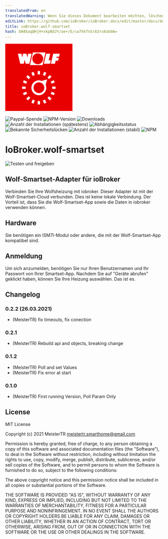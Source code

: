 ```yaml
---
translatedFrom: en
translatedWarning: Wenn Sie dieses Dokument bearbeiten möchten, löschen Sie bitte das Feld "translationsFrom". Andernfalls wird dieses Dokument automatisch erneut übersetzt
editLink: https://github.com/ioBroker/ioBroker.docs/edit/master/docs/de/adapterref/iobroker.wolf-smartset/README.md
title: ioBroker.wolf-smartset
hash: bN4EaqQHjH+xkpBdJY/ae+/E/cw7hkfnSrA3rs6ob9A=
---
```

![Logo](../../../en/adapterref/iobroker.wolf-smartset/admin/wolf-smartset.png)

![Paypal-Spende](https://img.shields.io/badge/paypal-donate%20|%20spenden-blue.svg)
![NPM-Version](http://img.shields.io/npm/v/iobroker.wolf-smartset.svg)
![Downloads](https://img.shields.io/npm/dm/iobroker.wolf-smartset.svg)
![Anzahl der Installationen (spätestens)](http://iobroker.live/badges/wolf-smartset-installed.svg)
![Abhängigkeitsstatus](https://img.shields.io/david/iobroker-community-adapters/iobroker.wolf-smartset.svg)
![Bekannte Sicherheitslücken](https://snyk.io/test/github/iobroker-community-adapters/ioBroker.wolf-smartset/badge.svg)
![Anzahl der Installationen (stabil)](http://iobroker.live/badges/wolf-smartset-stable.svg)
![NPM](https://nodei.co/npm/iobroker.wolf-smartset.png?downloads=true)

# IoBroker.wolf-smartset
![Testen und freigeben](https://github.com/iobroker-community-adapters/ioBroker.wolf-smartset/workflows/Test%20and%20Release/badge.svg)

## Wolf-Smartset-Adapter für ioBroker
Verbinden Sie Ihre Wolfsheizung mit iobroker. Dieser Adapter ist mit der Wolf-Smartset-Cloud verbunden. Dies ist keine lokale Verbindung. Der Vorteil ist, dass Sie die Wolf-Smartset-App sowie die Daten in iobroker verwenden können.

## Hardware
Sie benötigen ein ISM7I-Modul oder andere, die mit der Wolf-Smartset-App kompatibel sind.

## Anmeldung
Um sich anzumelden, benötigen Sie nur Ihren Benutzernamen und Ihr Passwort von Ihrer Smartset-App. Nachdem Sie auf "Geräte abrufen" geklickt haben, können Sie Ihre Heizung auswählen. Das ist es.

## Changelog
### 0.2.2 (26.03.2021)
* (MeisterTR) fix timeouts, fix conection
### 0.2.1
* (MeisterTR) Rebuild api and objects, breaking change
### 0.1.2
* (MeisterTR) Poll and set Values
* (MeisterTR) Fix error at start

### 0.1.0
* (MeisterTR) First running Version, Poll Param Only

## License
MIT License

Copyright (c) 2021 MeisterTR <meistertr.smarthome@gmail.com>

Permission is hereby granted, free of charge, to any person obtaining a copy
of this software and associated documentation files (the "Software"), to deal
in the Software without restriction, including without limitation the rights
to use, copy, modify, merge, publish, distribute, sublicense, and/or sell
copies of the Software, and to permit persons to whom the Software is
furnished to do so, subject to the following conditions:

The above copyright notice and this permission notice shall be included in all
copies or substantial portions of the Software.

THE SOFTWARE IS PROVIDED "AS IS", WITHOUT WARRANTY OF ANY KIND, EXPRESS OR
IMPLIED, INCLUDING BUT NOT LIMITED TO THE WARRANTIES OF MERCHANTABILITY,
FITNESS FOR A PARTICULAR PURPOSE AND NONINFRINGEMENT. IN NO EVENT SHALL THE
AUTHORS OR COPYRIGHT HOLDERS BE LIABLE FOR ANY CLAIM, DAMAGES OR OTHER
LIABILITY, WHETHER IN AN ACTION OF CONTRACT, TORT OR OTHERWISE, ARISING FROM,
OUT OF OR IN CONNECTION WITH THE SOFTWARE OR THE USE OR OTHER DEALINGS IN THE
SOFTWARE.